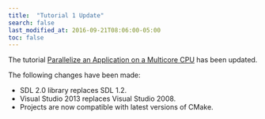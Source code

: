 ```yaml
---
title:  "Tutorial 1 Update"
search: false
last_modified_at: 2016-09-21T08:06:00-05:00
toc: false
---
```


The tutorial [Parallelize an Application on a Multicore CPU](http://preesm.insa-rennes.fr/website/index.php?id=parallelize-an-application-on-a-multicore-cpu) has been updated.

The following changes have been made:

*   SDL 2.0 library replaces SDL 1.2.
*   Visual Studio 2013 replaces Visual Studio 2008.
*   Projects are now compatible with latest versions of CMake.
